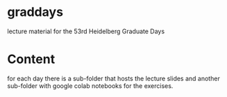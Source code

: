 # graddays
lecture material for the 53rd Heidelberg Graduate Days

# Content
for each day there is a sub-folder that hosts the lecture slides and another sub-folder with google colab notebooks for the exercises.
